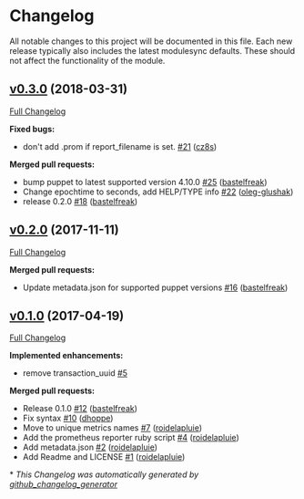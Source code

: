 # Changelog

All notable changes to this project will be documented in this file.
Each new release typically also includes the latest modulesync defaults.
These should not affect the functionality of the module.

## [v0.3.0](https://github.com/voxpupuli/puppet-prometheus_reporter/tree/v0.3.0) (2018-03-31)

[Full Changelog](https://github.com/voxpupuli/puppet-prometheus_reporter/compare/v0.2.0...v0.3.0)

**Fixed bugs:**

- don't add .prom if report\_filename is set. [\#21](https://github.com/voxpupuli/puppet-prometheus_reporter/pull/21) ([cz8s](https://github.com/cz8s))

**Merged pull requests:**

- bump puppet to latest supported version 4.10.0 [\#25](https://github.com/voxpupuli/puppet-prometheus_reporter/pull/25) ([bastelfreak](https://github.com/bastelfreak))
- Change epochtime to seconds, add HELP/TYPE info [\#22](https://github.com/voxpupuli/puppet-prometheus_reporter/pull/22) ([oleg-glushak](https://github.com/oleg-glushak))
- release 0.2.0 [\#18](https://github.com/voxpupuli/puppet-prometheus_reporter/pull/18) ([bastelfreak](https://github.com/bastelfreak))

## [v0.2.0](https://github.com/voxpupuli/puppet-prometheus_reporter/tree/v0.2.0) (2017-11-11)

[Full Changelog](https://github.com/voxpupuli/puppet-prometheus_reporter/compare/v0.1.0...v0.2.0)

**Merged pull requests:**

- Update metadata.json for supported puppet versions [\#16](https://github.com/voxpupuli/puppet-prometheus_reporter/pull/16) ([bastelfreak](https://github.com/bastelfreak))

## [v0.1.0](https://github.com/voxpupuli/puppet-prometheus_reporter/tree/v0.1.0) (2017-04-19)

[Full Changelog](https://github.com/voxpupuli/puppet-prometheus_reporter/compare/5b2be9adcf5f2fc4f467d7b5605db8e95563dc26...v0.1.0)

**Implemented enhancements:**

- remove transaction\_uuid [\#5](https://github.com/voxpupuli/puppet-prometheus_reporter/issues/5)

**Merged pull requests:**

- Release 0.1.0 [\#12](https://github.com/voxpupuli/puppet-prometheus_reporter/pull/12) ([bastelfreak](https://github.com/bastelfreak))
- Fix syntax [\#10](https://github.com/voxpupuli/puppet-prometheus_reporter/pull/10) ([dhoppe](https://github.com/dhoppe))
- Move to unique metrics names [\#7](https://github.com/voxpupuli/puppet-prometheus_reporter/pull/7) ([roidelapluie](https://github.com/roidelapluie))
- Add the prometheus reporter ruby script [\#4](https://github.com/voxpupuli/puppet-prometheus_reporter/pull/4) ([roidelapluie](https://github.com/roidelapluie))
- Add metadata.json [\#2](https://github.com/voxpupuli/puppet-prometheus_reporter/pull/2) ([roidelapluie](https://github.com/roidelapluie))
- Add Readme and LICENSE [\#1](https://github.com/voxpupuli/puppet-prometheus_reporter/pull/1) ([roidelapluie](https://github.com/roidelapluie))



\* *This Changelog was automatically generated by [github_changelog_generator](https://github.com/skywinder/Github-Changelog-Generator)*